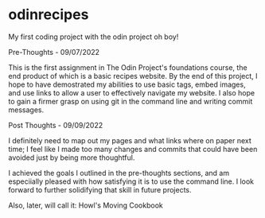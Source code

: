# odinrecipes
My first coding project with the odin project oh boy!

Pre-Thoughts - 09/07/2022

This is the first assignment in The Odin Project's foundations course, the end product of which is a basic recipes website. By the end of this project, I hope to have demostrated my abilities to use basic tags, embed images, and use links to allow a user to effectively navigate my website. I also hope to gain a firmer grasp on using git in the command line and writing commit messages.

Post Thoughts - 09/09/2022

I definitely need to map out my pages and what links where on paper next time; I feel like I made too many changes and commits that could have been avoided just by being more thoughtful. 

I achieved the goals I outlined in the pre-thoughts sections, and am especiially pleased with how satisfying it is to use the command line. I look forward to further solidifying that skill in future projects.

Also, later, will call it: Howl's Moving Cookbook
